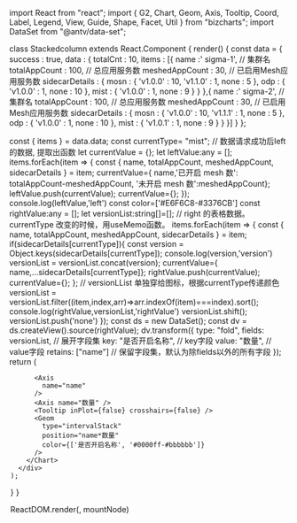 import React from "react";
import {
  G2,
  Chart,
  Geom,
  Axis,
  Tooltip,
  Coord,
  Label,
  Legend,
  View,
  Guide,
  Shape,
  Facet,
  Util
} from "bizcharts";
import DataSet from "@antv/data-set";

class Stackedcolumn extends React.Component {
  render() {
    const data = {
    success : true,
    data : {
      totalCnt : 10,
      items : [{
        name :' sigma-1',           // 集群名
        totalAppCount : 100,        // 总应用服务数
        meshedAppCount : 30,        // 已启用Mesh应用服务数
        sidecarDetails : {
          mosn : {
            'v1.0.0' : 10,
            'v1.1.0' : 1,
            none : 5
          },
          odp : {
            'v1.0.0' : 1,
            none : 10
          },
          mist : {
            'v1.0.0' : 1,
            none : 9
          }
        }
      },{
        name :' sigma-2',           // 集群名
        totalAppCount : 100,        // 总应用服务数
        meshedAppCount : 30,        // 已启用Mesh应用服务数
        sidecarDetails : {
          mosn : {
            'v1.0.0' : 10,
            'v1.1.1' : 1,
            none : 5
          },
          odp : {
            'v1.0.0' : 1,
            none : 10
          },
          mist : {
            'v1.0.1' : 1,
            none : 9
          }
        }
      }]
    }
  };

  const { items } = data.data;
  const currentType= "mist";
  // 数据请求成功后left的数据, 提取出函数
  let currentValue = {};
  let leftValue:any = [];
  items.forEach(item => {
    const { name, totalAppCount, meshedAppCount, sidecarDetails } = item;
    currentValue={ name,'已开启 mesh 数': totalAppCount-meshedAppCount, '未开启 mesh 数':meshedAppCount};
    leftValue.push(currentValue);
    currentValue={};
  });
  console.log(leftValue,'left')
const color=['#E6F6C8-#3376CB']
const rightValue:any = [];
let versionList:string[]=[];
  // right 的表格数据。currentType 改变的时候，用useMemo函数。
  items.forEach(item => {
    const { name, totalAppCount, meshedAppCount, sidecarDetails } = item;
    if(sidecarDetails[currentType]){ 
      const version = Object.keys(sidecarDetails[currentType]);
      console.log(version,'version')
      versionList = versionList.concat(version);
      currentValue={ name,...sidecarDetails[currentType]};
      rightValue.push(currentValue);
      currentValue={};
    };
    // versionLList 单独穿给图标，根据currentType传递颜色
    versionList =  versionList.filter((item,index,arr)=>arr.indexOf(item)===index).sort();
   console.log(rightValue,versionList,'rightValue')
    versionList.shift();
    versionList.push('none')
  });
    const ds = new DataSet();
    const dv = ds.createView().source(rightValue);
    dv.transform({
      type: "fold",
      fields: versionList,
      // 展开字段集
      key: "是否开启名称",
      // key字段
      value: "数量",
      // value字段
      retains: ["name"] // 保留字段集，默认为除fields以外的所有字段
    });
    return (
      <div>
        <Chart height={400} data={dv} forceFit>
          <Legend />
         
          <Axis
            name="name"
          />
          <Axis name="数量" />
          <Tooltip inPlot={false} crosshairs={false} />
          <Geom
            type="intervalStack"
            position="name*数量"
            color={['是否开启名称', '#0000ff-#bbbbbb']}
          />
        </Chart>
      </div>
    );
  }
}

ReactDOM.render(<Stackedcolumn />, mountNode)
